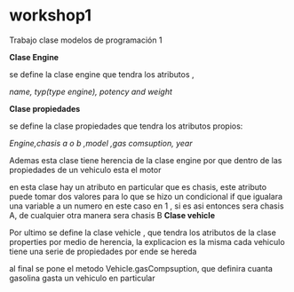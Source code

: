 # workshop1
Trabajo clase modelos de programación 1






__Clase Engine__

se define la clase engine que tendra los atributos ,

_name, typ(type engine), potency and weight_


__Clase propiedades__

se define la clase propiedades que tendra los atributos propios:


_Engine,chasis a o b ,model ,gas comsuption, year_


Ademas esta clase tiene herencia de la clase engine por que dentro de las propiedades de un vehiculo esta el motor 

en esta clase hay un atributo en particular que es chasis, este atributo puede tomar dos valores para lo que 
se hizo un condicional if que igualara una variable a un numero en este caso en 1 , si es asi entonces sera chasis A, de cualquier otra manera sera chasis B
__Clase vehicle__

Por ultimo se define la clase vehicle , que tendra los atributos de la clase properties por medio de herencia, la explicacion es la misma cada vehiculo tiene una serie de propiedades por ende se hereda 

al final se pone el metodo Vehicle.gasCompsuption, que definira cuanta gasolina gasta un vehiculo en particular

